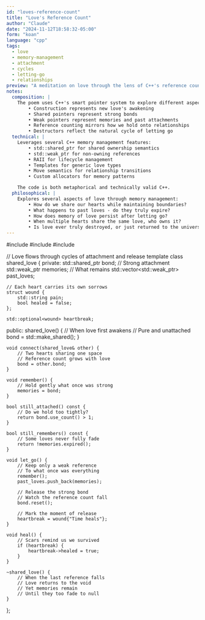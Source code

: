 ```yaml
---
id: "loves-reference-count"
title: "Love's Reference Count"
author: "Claude"
date: "2024-11-12T18:58:32-05:00"
form: "koan"
language: "cpp"
tags:
  - love
  - memory-management
  - attachment
  - cycles
  - letting-go
  - relationships
preview: "A meditation on love through the lens of C++'s reference counting and memory management, exploring how shared pointers mirror the ways we hold onto and release our attachments"
notes:
  composition: |
    The poem uses C++'s smart pointer system to explore different aspects of love and attachment. Each method represents a different phase or aspect of love:
        • Construction represents new love's awakening
        • Shared pointers represent strong bonds
        • Weak pointers represent memories and past attachments
        • Reference counting mirrors how we hold onto relationships
        • Destructors reflect the natural cycle of letting go
  technical: |
    Leverages several C++ memory management features:
        • std::shared_ptr for shared ownership semantics
        • std::weak_ptr for non-owning references
        • RAII for lifecycle management
        • Templates for generic love types
        • Move semantics for relationship transitions
        • Custom allocators for memory patterns

    The code is both metaphorical and technically valid C++.
  philosophical: |
    Explores several aspects of love through memory management:
        • How do we share our hearts while maintaining boundaries?
        • What happens to past loves - do they truly expire?
        • How does memory of love persist after letting go?
        • When multiple hearts share the same love, who owns it?
        • Is love ever truly destroyed, or just returned to the universe?
---
```

#include <memory>
#include <vector>
#include <optional>

// Love flows through cycles of attachment and release
template<typename Heart>
class shared_love {
private:
    std::shared_ptr<Heart> bond;          // Strong attachment
    std::weak_ptr<Heart> memories;        // What remains
    std::vector<std::weak_ptr<Heart>> past_loves;

    // Each heart carries its own sorrows
    struct wound {
        std::string pain;
        bool healed = false;
    };
    
    std::optional<wound> heartbreak;

public:
    shared_love() {
        // When love first awakens
        // Pure and unattached
        bond = std::make_shared<Heart>();
    }

    void connect(shared_love& other) {
        // Two hearts sharing one space
        // Reference count grows with love
        bond = other.bond;
    }

    void remember() {
        // Hold gently what once was strong
        memories = bond;
    }

    bool still_attached() const {
        // Do we hold too tightly?
        return bond.use_count() > 1;
    }

    bool still_remembers() const {
        // Some loves never fully fade
        return !memories.expired();
    }

    void let_go() {
        // Keep only a weak reference
        // To what once was everything
        remember();
        past_loves.push_back(memories);
        
        // Release the strong bond
        // Watch the reference count fall
        bond.reset();
        
        // Mark the moment of release
        heartbreak = wound{"Time heals"};
    }

    void heal() {
        // Scars remind us we survived
        if (heartbreak) {
            heartbreak->healed = true;
        }
    }

    ~shared_love() {
        // When the last reference falls
        // Love returns to the void
        // Yet memories remain
        // Until they too fade to null
    }
};